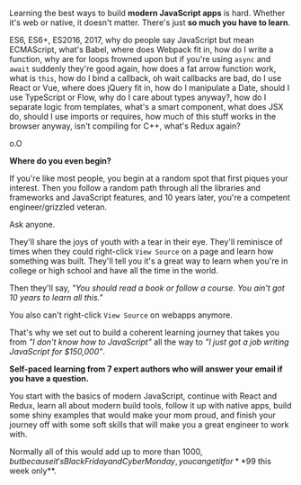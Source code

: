 Learning the best ways to build **modern JavaScript apps** is hard. Whether it's web or native, it doesn't matter. There's just **so much you have to learn**.

ES6, ES6+, ES2016, 2017, why do people say JavaScript but mean ECMAScript, what's Babel, where does Webpack fit in, how do I write a function, why are for loops frowned upon but if you're using `async` and `await` suddenly they're good again, how does a fat arrow function work, what is `this`, how do I bind a callback, oh wait callbacks are bad, do I use React or Vue, where does jQuery fit in, how do I manipulate a Date, should I use TypeScript or Flow, why do I care about types anyway?, how do I separate logic from templates, what's a smart component, what does JSX do, should I use imports or requires, how much of this stuff works in the browser anyway, isn't compiling for C++, what's Redux again?

o.O

**Where do you even begin?**

If you're like most people, you begin at a random spot that first piques your interest. Then you follow a random path through all the libraries and frameworks and JavaScript features, and 10 years later, you're a competent engineer/grizzled veteran.

Ask anyone.

They'll share the joys of youth with a tear in their eye. They'll reminisce of times when they could right-click `View Source` on a page and learn how something was built. They'll tell you it's a great way to learn when you're in college or high school and have all the time in the world.

Then they'll say, *"You should read a book or follow a course. You ain't got 10 years to learn all this."*

You also can't right-click `View Source` on webapps anymore.

That's why we set out to build a coherent learning journey that takes you from *"I don't know how to JavaScript"* all the way to *"I just got a job writing JavaScript for $150,000"*.

**Self-paced learning from 7 expert authors who will answer your email if you have a question.**

You start with the basics of modern JavaScript, continue with React and Redux, learn all about modern build tools, follow it up with native apps, build some shiny examples that would make your mom proud, and finish your journey off with some soft skills that will make you a great engineer to work with.

Normally all of this would add up to more than $1000, but because it's Black Friday and Cyber Monday, you can get it for **$99 this week only**.
